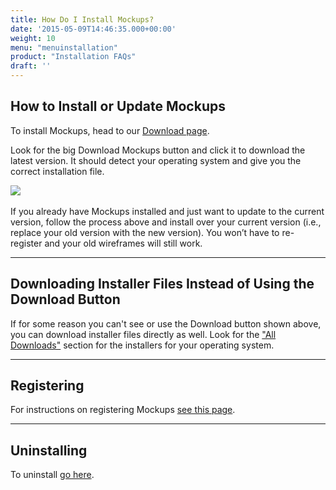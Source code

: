 ```yaml
---
title: How Do I Install Mockups?
date: '2015-05-09T14:46:35.000+00:00'
weight: 10
menu: "menuinstallation"
product: "Installation FAQs"
draft: ''
---
```

## How to Install or Update Mockups

To install Mockups, head to our [Download page](https://balsamiq.com/download/).

Look for the big Download Mockups button and click it to download the latest version. It should detect your operating system and give you the correct installation file.

[![](https://media.balsamiq.com/img/support/installation/download-mockups.png)​](https://balsamiq.com/download/)

If you already have Mockups installed and just want to update to the current version, follow the process above and install over your current version (i.e., replace your old version with the new version). You won’t have to re-register and your old wireframes will still work.

* * *

## Downloading Installer Files Instead of Using the Download Button

If for some reason you can't see or use the Download button shown above, you can download installer files directly as well. Look for the ["All Downloads"](https://balsamiq.com/download/#direct) section for the installers for your operating system.

* * *

## Registering

For instructions on registering Mockups [see this page](/installation/register/).

* * *

## Uninstalling

To uninstall [go here](/installation/uninstall/).
